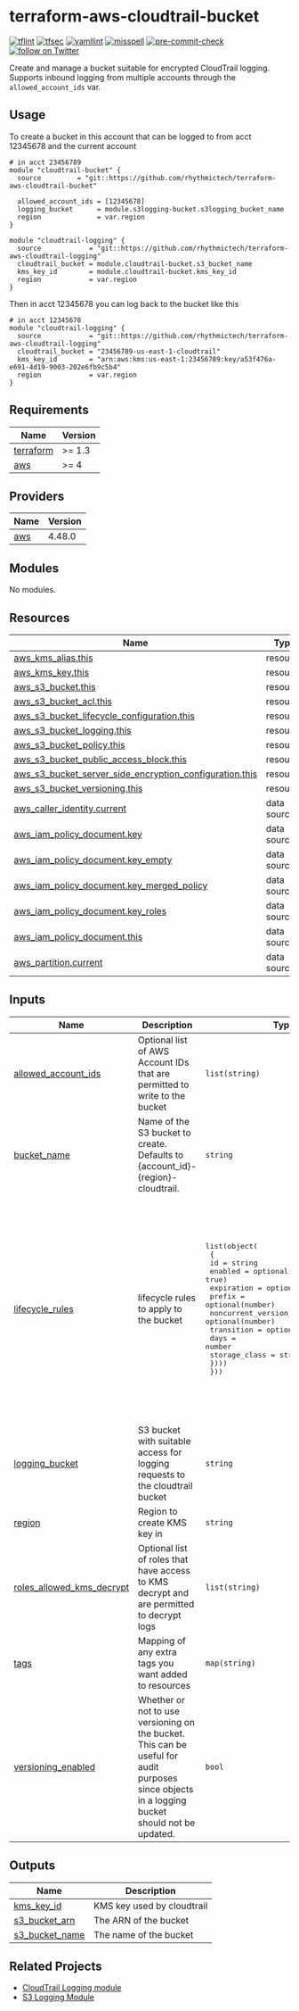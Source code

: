 # terraform-aws-cloudtrail-bucket

[![tflint](https://github.com/rhythmictech/terraform-aws-cloudtrail-bucket/workflows/tflint/badge.svg?branch=master&event=push)](https://github.com/rhythmictech/terraform-aws-cloudtrail-bucket/actions?query=workflow%3Atflint+event%3Apush+branch%3Amaster)
[![tfsec](https://github.com/rhythmictech/terraform-aws-cloudtrail-bucket/workflows/tfsec/badge.svg?branch=master&event=push)](https://github.com/rhythmictech/terraform-aws-cloudtrail-bucket/actions?query=workflow%3Atfsec+event%3Apush+branch%3Amaster)
[![yamllint](https://github.com/rhythmictech/terraform-aws-cloudtrail-bucket/workflows/yamllint/badge.svg?branch=master&event=push)](https://github.com/rhythmictech/terraform-aws-cloudtrail-bucket/actions?query=workflow%3Ayamllint+event%3Apush+branch%3Amaster)
[![misspell](https://github.com/rhythmictech/terraform-aws-cloudtrail-bucket/workflows/misspell/badge.svg?branch=master&event=push)](https://github.com/rhythmictech/terraform-aws-cloudtrail-bucket/actions?query=workflow%3Amisspell+event%3Apush+branch%3Amaster)
[![pre-commit-check](https://github.com/rhythmictech/terraform-aws-cloudtrail-bucket/workflows/pre-commit-check/badge.svg?branch=master&event=push)](https://github.com/rhythmictech/terraform-aws-cloudtrail-bucket/actions?query=workflow%3Apre-commit-check+event%3Apush+branch%3Amaster)
<a href="https://twitter.com/intent/follow?screen_name=RhythmicTech"><img src="https://img.shields.io/twitter/follow/RhythmicTech?style=social&logo=twitter" alt="follow on Twitter"></a>

Create and manage a bucket suitable for encrypted CloudTrail logging. Supports inbound logging from multiple accounts through the `allowed_account_ids` var.

## Usage
To create a bucket in this account that can be logged to from acct 12345678 and the current account
```
# in acct 23456789
module "cloudtrail-bucket" {
  source         = "git::https://github.com/rhythmictech/terraform-aws-cloudtrail-bucket"

  allowed_account_ids = [12345678]
  logging_bucket      = module.s3logging-bucket.s3logging_bucket_name
  region              = var.region
}

module "cloudtrail-logging" {
  source            = "git::https://github.com/rhythmictech/terraform-aws-cloudtrail-logging"
  cloudtrail_bucket = module.cloudtrail-bucket.s3_bucket_name
  kms_key_id        = module.cloudtrail-bucket.kms_key_id
  region            = var.region
}
```

Then in acct 12345678 you can log back to the bucket like this 
```
# in acct 12345678
module "cloudtrail-logging" {
  source            = "git::https://github.com/rhythmictech/terraform-aws-cloudtrail-logging"
  cloudtrail_bucket = "23456789-us-east-1-cloudtrail"
  kms_key_id        = "arn:aws:kms:us-east-1:23456789:key/a53f476a-e691-4d19-9003-202e6fb9c5b4"
  region            = var.region
}
```

<!-- BEGINNING OF PRE-COMMIT-TERRAFORM DOCS HOOK -->
## Requirements

| Name | Version |
|------|---------|
| <a name="requirement_terraform"></a> [terraform](#requirement\_terraform) | >= 1.3 |
| <a name="requirement_aws"></a> [aws](#requirement\_aws) | >= 4 |

## Providers

| Name | Version |
|------|---------|
| <a name="provider_aws"></a> [aws](#provider\_aws) | 4.48.0 |

## Modules

No modules.

## Resources

| Name | Type |
|------|------|
| [aws_kms_alias.this](https://registry.terraform.io/providers/hashicorp/aws/latest/docs/resources/kms_alias) | resource |
| [aws_kms_key.this](https://registry.terraform.io/providers/hashicorp/aws/latest/docs/resources/kms_key) | resource |
| [aws_s3_bucket.this](https://registry.terraform.io/providers/hashicorp/aws/latest/docs/resources/s3_bucket) | resource |
| [aws_s3_bucket_acl.this](https://registry.terraform.io/providers/hashicorp/aws/latest/docs/resources/s3_bucket_acl) | resource |
| [aws_s3_bucket_lifecycle_configuration.this](https://registry.terraform.io/providers/hashicorp/aws/latest/docs/resources/s3_bucket_lifecycle_configuration) | resource |
| [aws_s3_bucket_logging.this](https://registry.terraform.io/providers/hashicorp/aws/latest/docs/resources/s3_bucket_logging) | resource |
| [aws_s3_bucket_policy.this](https://registry.terraform.io/providers/hashicorp/aws/latest/docs/resources/s3_bucket_policy) | resource |
| [aws_s3_bucket_public_access_block.this](https://registry.terraform.io/providers/hashicorp/aws/latest/docs/resources/s3_bucket_public_access_block) | resource |
| [aws_s3_bucket_server_side_encryption_configuration.this](https://registry.terraform.io/providers/hashicorp/aws/latest/docs/resources/s3_bucket_server_side_encryption_configuration) | resource |
| [aws_s3_bucket_versioning.this](https://registry.terraform.io/providers/hashicorp/aws/latest/docs/resources/s3_bucket_versioning) | resource |
| [aws_caller_identity.current](https://registry.terraform.io/providers/hashicorp/aws/latest/docs/data-sources/caller_identity) | data source |
| [aws_iam_policy_document.key](https://registry.terraform.io/providers/hashicorp/aws/latest/docs/data-sources/iam_policy_document) | data source |
| [aws_iam_policy_document.key_empty](https://registry.terraform.io/providers/hashicorp/aws/latest/docs/data-sources/iam_policy_document) | data source |
| [aws_iam_policy_document.key_merged_policy](https://registry.terraform.io/providers/hashicorp/aws/latest/docs/data-sources/iam_policy_document) | data source |
| [aws_iam_policy_document.key_roles](https://registry.terraform.io/providers/hashicorp/aws/latest/docs/data-sources/iam_policy_document) | data source |
| [aws_iam_policy_document.this](https://registry.terraform.io/providers/hashicorp/aws/latest/docs/data-sources/iam_policy_document) | data source |
| [aws_partition.current](https://registry.terraform.io/providers/hashicorp/aws/latest/docs/data-sources/partition) | data source |

## Inputs

| Name | Description | Type | Default | Required |
|------|-------------|------|---------|:--------:|
| <a name="input_allowed_account_ids"></a> [allowed\_account\_ids](#input\_allowed\_account\_ids) | Optional list of AWS Account IDs that are permitted to write to the bucket | `list(string)` | `[]` | no |
| <a name="input_bucket_name"></a> [bucket\_name](#input\_bucket\_name) | Name of the S3 bucket to create. Defaults to {account\_id}-{region}-cloudtrail. | `string` | `null` | no |
| <a name="input_lifecycle_rules"></a> [lifecycle\_rules](#input\_lifecycle\_rules) | lifecycle rules to apply to the bucket | <pre>list(object(<br>    {<br>      id                            = string<br>      enabled                       = optional(bool, true)<br>      expiration                    = optional(number)<br>      prefix                        = optional(number)<br>      noncurrent_version_expiration = optional(number)<br>      transition = optional(list(object({<br>        days          = number<br>        storage_class = string<br>      })))<br>  }))</pre> | <pre>[<br>  {<br>    "id": "expire-noncurrent-objects-after-ninety-days",<br>    "noncurrent_version_expiration": 90<br>  },<br>  {<br>    "id": "transition-to-IA-after-30-days",<br>    "transition": [<br>      {<br>        "days": 30,<br>        "storage_class": "STANDARD_IA"<br>      }<br>    ]<br>  },<br>  {<br>    "expiration": 2557,<br>    "id": "delete-after-seven-years"<br>  }<br>]</pre> | no |
| <a name="input_logging_bucket"></a> [logging\_bucket](#input\_logging\_bucket) | S3 bucket with suitable access for logging requests to the cloudtrail bucket | `string` | n/a | yes |
| <a name="input_region"></a> [region](#input\_region) | Region to create KMS key in | `string` | n/a | yes |
| <a name="input_roles_allowed_kms_decrypt"></a> [roles\_allowed\_kms\_decrypt](#input\_roles\_allowed\_kms\_decrypt) | Optional list of roles that have access to KMS decrypt and are permitted to decrypt logs | `list(string)` | `[]` | no |
| <a name="input_tags"></a> [tags](#input\_tags) | Mapping of any extra tags you want added to resources | `map(string)` | `{}` | no |
| <a name="input_versioning_enabled"></a> [versioning\_enabled](#input\_versioning\_enabled) | Whether or not to use versioning on the bucket. This can be useful for audit purposes since objects in a logging bucket should not be updated. | `bool` | `true` | no |

## Outputs

| Name | Description |
|------|-------------|
| <a name="output_kms_key_id"></a> [kms\_key\_id](#output\_kms\_key\_id) | KMS key used by cloudtrail |
| <a name="output_s3_bucket_arn"></a> [s3\_bucket\_arn](#output\_s3\_bucket\_arn) | The ARN of the bucket |
| <a name="output_s3_bucket_name"></a> [s3\_bucket\_name](#output\_s3\_bucket\_name) | The name of the bucket |
<!-- END OF PRE-COMMIT-TERRAFORM DOCS HOOK -->

## Related Projects
* [CloudTrail Logging module](https://github.com/rhythmictech/terraform-aws-cloudtrail-logging)
* [S3 Logging Module](https://github.com/rhythmictech/terraform-aws-s3logging-bucket)
